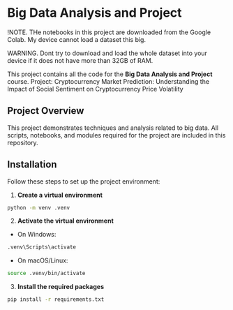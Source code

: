 # Big Data Analysis and Project

!NOTE. THe notebooks in this project are downloaded from the Google Colab. My device cannot load a dataset this big.

WARNING. Dont try to download and load the whole dataset into your device if it does not have more than 32GB of RAM.

This project contains all the code for the **Big Data Analysis and Project** course.
Project: Cryptocurrency Market Prediction: Understanding the Impact of Social Sentiment on Cryptocurrency Price Volatility

## Project Overview

This project demonstrates techniques and analysis related to big data. All scripts, notebooks, and modules required for the project are included in this repository.

## Installation

Follow these steps to set up the project environment:

1. **Create a virtual environment**

```bash
python -m venv .venv

```

2. **Activate the virtual environment**

- On Windows:

```bash
.venv\Scripts\activate
```

- On macOS/Linux:

```bash
source .venv/bin/activate
```

3. **Install the required packages**

```bash
pip install -r requirements.txt
```
